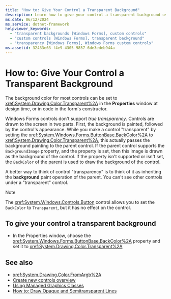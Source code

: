 ```yaml
---
title: "How to: Give Your Control a Transparent Background"
description: Learn how to give your control a transparent background using the properties window at design time.
ms.date: 06/12/2024
ms.service: dotnet-framework
helpviewer_keywords:
  - "transparent backgrounds [Windows Forms], custom controls"
  - "custom controls [Windows Forms], transparent background"
  - "transparency [Windows Forms], Windows Forms custom controls"
ms.assetid: 32433e63-f4e9-4305-9857-6de3edeb944a
---
```

# How to: Give Your Control a Transparent Background

The background color for most controls can be set to <xref:System.Drawing.Color.Transparent%2A> in the **Properties** window at design time, or in code in the form's constructor.

Windows Forms controls don't support _true transparency_. Controls are drawn to the screen in two parts. First, the background is painted, followed by the control's appearance. While you make a control "transparent" by setting the <xref:System.Windows.Forms.ButtonBase.BackColor%2A> to <xref:System.Drawing.Color.Transparent%2A>, this actually passes the background painting to the parent control. If the parent control supports the `BackgroundImage` property, and the property is set, then this image is drawn as the background of the control. If the property isn't supported or isn't set, the `BackColor` of the parent is used to draw the background of the control.

A better way to think of control "transparency" is to think of it as inheriting the **background** paint operation of the parent. You can't see other controls under a "transparent" control.

> [!NOTE]
> The <xref:System.Windows.Controls.Button> control allows you to set the `BackColor` to `Transparent`, but it has no effect on the control.

## To give your control a transparent background

- In the Properties window, choose the <xref:System.Windows.Forms.ButtonBase.BackColor%2A> property and set it to <xref:System.Drawing.Color.Transparent%2A>

## See also

- <xref:System.Drawing.Color.FromArgb%2A>
- [Create new controls overview](../controls-design/overview.md)
- [Using Managed Graphics Classes](../advanced/using-managed-graphics-classes.md)
- [How to: Draw Opaque and Semitransparent Lines](../advanced/how-to-draw-opaque-and-semitransparent-lines.md)
